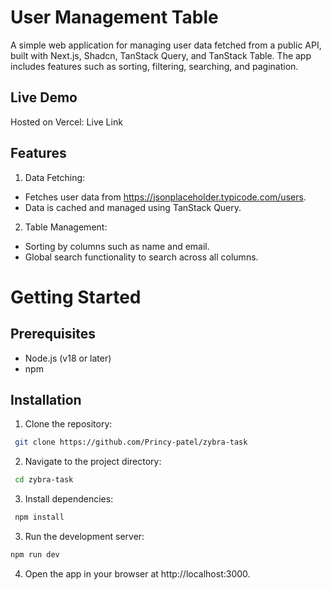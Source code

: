 
# User Management Table

A simple web application for managing user data fetched from a public API, built with Next.js, Shadcn, TanStack Query, and TanStack Table. The app includes features such as sorting, filtering, searching, and pagination.



## Live Demo

Hosted on Vercel: Live Link


## Features

1. Data Fetching:
- Fetches user data from https://jsonplaceholder.typicode.com/users.
- Data is cached and managed using TanStack Query.
2. Table Management:
- Sorting by columns such as name and email.
- Global search functionality to search across all columns.


# Getting Started

## Prerequisites
- Node.js (v18 or later)
- npm
## Installation

1. Clone the repository:

```bash
 git clone https://github.com/Princy-patel/zybra-task
```
2. Navigate to the project directory:

```bash
 cd zybra-task
```
3. Install dependencies:

```bash
 npm install
```
3. Run the development server:
```bash
npm run dev
```
4. Open the app in your browser at http://localhost:3000.

    
